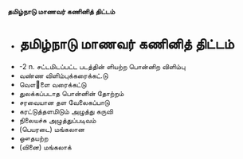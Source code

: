 **தமிழ்நாடு மாணவர் கணினித் திட்டம்**
- # தமிழ்நாடு மாணவர் கணினித் திட்டம்
- -2 n. சட்டமிடப்பட்ட படத்தின் ளியற்ற பொன்னிற விளிம்பு
- வண்ண விளிம்புக்கரைக்கட்.டு
- வௌ஢ளை வரைக்கட்டு
- துலக்கப்படாத பொன்னின் தோற்றம்
- சரவையான தள வேலைகப்பாடு
- கரட்டுத்தளமிடும் அழுத்து கருவி
- நிலையச்சு அழுத்துப்படிவம்
- (பெயரடை) மங்கலான
- ஔதயற்ற
- (வினை) மங்கலாக்

